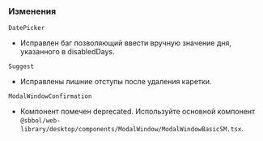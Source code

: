 ### Изменения

`DatePicker`

- Исправлен баг позволяющий ввести вручную значение дня, указанного в disabledDays.

`Suggest`

- Исправлены лишние отступы после удаления каретки.


`ModalWindowConfirmation`

- Компонент помечен deprecated. Используйте основной компонент `@sbbol/web-library/desktop/components/ModalWindow/ModalWindowBasicSM.tsx`.
